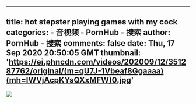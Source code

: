 
---
title: hot stepster playing games with my cock
categories: 
    - 音视频
    - PornHub - 搜索
author: PornHub - 搜索
comments: false
date: Thu, 17 Sep 2020 20:50:05 GMT
thumbnail: 'https://ei.phncdn.com/videos/202009/12/351287762/original/(m=qU7J-1Vbeaf8Ggaaaa)(mh=IWVjAcpKYsQXxMFW)0.jpg'
---

<div>   
<img src="https://ei.phncdn.com/videos/202009/12/351287762/original/(m=qU7J-1Vbeaf8Ggaaaa)(mh=IWVjAcpKYsQXxMFW)0.jpg" referrerpolicy="no-referrer">  
</div>
            